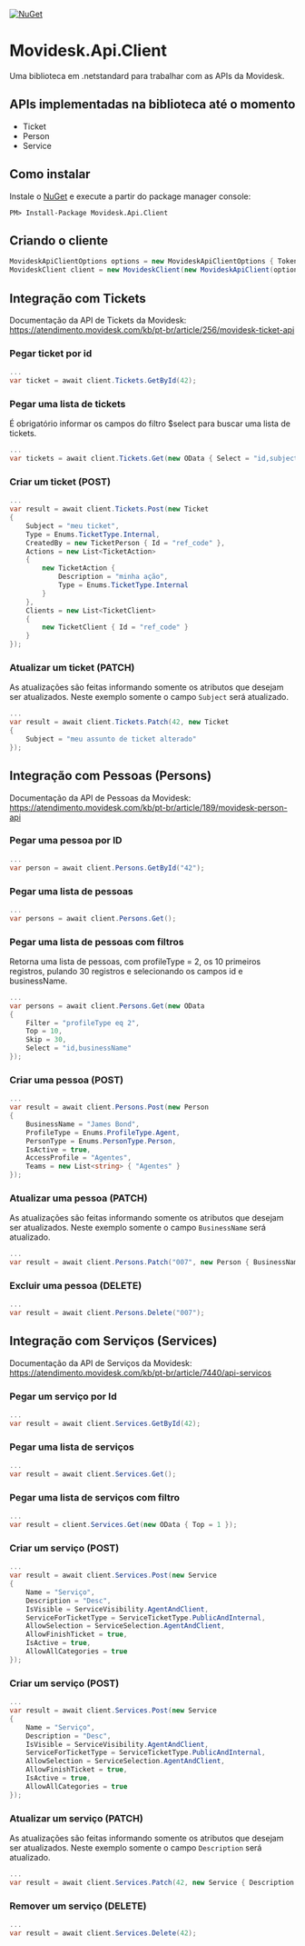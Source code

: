 [![NuGet](https://img.shields.io/badge/nuget-v1.0.0-blue.svg)](https://www.nuget.org/packages/Movidesk.Api.Client/)

# Movidesk.Api.Client

Uma biblioteca em .netstandard para trabalhar com as APIs da Movidesk.

## APIs implementadas na biblioteca até o momento

* Ticket
* Person
* Service

## Como instalar

Instale o [NuGet](https://docs.microsoft.com/pt-br/nuget/install-nuget-client-tools) e execute a partir do package manager console:
```
PM> Install-Package Movidesk.Api.Client
```

## Criando o cliente

```c#
MovideskApiClientOptions options = new MovideskApiClientOptions { Token = "movidesk-token" };
MovideskClient client = new MovideskClient(new MovideskApiClient(options));
```

## Integração com Tickets

Documentação da API de Tickets da Movidesk: https://atendimento.movidesk.com/kb/pt-br/article/256/movidesk-ticket-api

### Pegar ticket por id
```c#
...
var ticket = await client.Tickets.GetById(42);
```

### Pegar uma lista de tickets
É obrigatório informar os campos do filtro $select para buscar uma lista de tickets.
```c#
...
var tickets = await client.Tickets.Get(new OData { Select = "id,subject" });
```

### Criar um ticket (POST)
```c#
...
var result = await client.Tickets.Post(new Ticket 
{
    Subject = "meu ticket",
    Type = Enums.TicketType.Internal,
    CreatedBy = new TicketPerson { Id = "ref_code" },
    Actions = new List<TicketAction>
    {
        new TicketAction {
            Description = "minha ação",
            Type = Enums.TicketType.Internal
        }
    },
    Clients = new List<TicketClient>
    {
        new TicketClient { Id = "ref_code" }
    }
});
```

### Atualizar um ticket (PATCH)
As atualizações são feitas informando somente os atributos que desejam ser atualizados. Neste exemplo somente o campo `Subject` será atualizado.
```c#
...
var result = await client.Tickets.Patch(42, new Ticket
{
    Subject = "meu assunto de ticket alterado"
});
```

## Integração com Pessoas (Persons)

Documentação da API de Pessoas da Movidesk: https://atendimento.movidesk.com/kb/pt-br/article/189/movidesk-person-api

### Pegar uma pessoa por ID
```c#
...
var person = await client.Persons.GetById("42");
```

### Pegar uma lista de pessoas
```c#
...
var persons = await client.Persons.Get();
```

### Pegar uma lista de pessoas com filtros
Retorna uma lista de pessoas, com profileType = 2, os 10 primeiros registros, pulando 30 registros e selecionando os campos id e businessName.
```c#
...
var persons = await client.Persons.Get(new OData
{
    Filter = "profileType eq 2",
    Top = 10,
    Skip = 30,
    Select = "id,businessName"
});
```

### Criar uma pessoa (POST)
```c#
...
var result = await client.Persons.Post(new Person
{
    BusinessName = "James Bond",
    ProfileType = Enums.ProfileType.Agent,
    PersonType = Enums.PersonType.Person,
    IsActive = true,
    AccessProfile = "Agentes",
    Teams = new List<string> { "Agentes" }
});
```
### Atualizar uma pessoa (PATCH)
As atualizações são feitas informando somente os atributos que desejam ser atualizados. Neste exemplo somente o campo `BusinessName` será atualizado.
```c#
...
var result = await client.Persons.Patch("007", new Person { BusinessName = "Bond, James Bond" });
```

### Excluir uma pessoa (DELETE)
```c#
...
var result = await client.Persons.Delete("007");
```

## Integração com Serviços (Services)
Documentação da API de Serviços da Movidesk: https://atendimento.movidesk.com/kb/pt-br/article/7440/api-servicos

### Pegar um serviço por Id
```c#
...
var result = await client.Services.GetById(42);
```

### Pegar uma lista de serviços
```c#
...
var result = await client.Services.Get();
```

### Pegar uma lista de serviços com filtro
```c#
...
var result = client.Services.Get(new OData { Top = 1 });
```

### Criar um serviço (POST)
```c#
...
var result = await client.Services.Post(new Service
{
    Name = "Serviço",
    Description = "Desc",
    IsVisible = ServiceVisibility.AgentAndClient,
    ServiceForTicketType = ServiceTicketType.PublicAndInternal,
    AllowSelection = ServiceSelection.AgentAndClient,
    AllowFinishTicket = true,
    IsActive = true,
    AllowAllCategories = true
});
```

### Criar um serviço (POST)
```c#
...
var result = await client.Services.Post(new Service
{
    Name = "Serviço",
    Description = "Desc",
    IsVisible = ServiceVisibility.AgentAndClient,
    ServiceForTicketType = ServiceTicketType.PublicAndInternal,
    AllowSelection = ServiceSelection.AgentAndClient,
    AllowFinishTicket = true,
    IsActive = true,
    AllowAllCategories = true
});
```

### Atualizar um serviço (PATCH)
As atualizações são feitas informando somente os atributos que desejam ser atualizados. Neste exemplo somente o campo `Description` será atualizado.

```c#
...
var result = await client.Services.Patch(42, new Service { Description = "Nova descrição" });
```

### Remover um serviço (DELETE)

```c#
...
var result = await client.Services.Delete(42);
```
